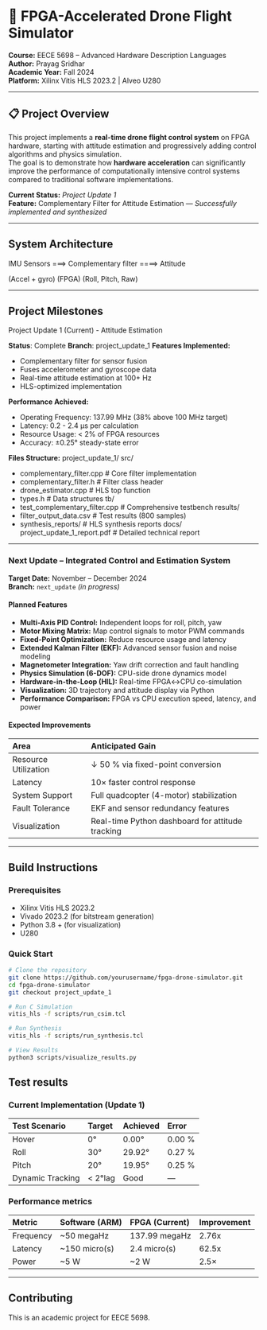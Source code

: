 # 🧠 FPGA-Accelerated Drone Flight Simulator  
**Course:** EECE 5698 – Advanced Hardware Description Languages  
**Author:** Prayag Sridhar  
**Academic Year:** Fall 2024  
**Platform:** Xilinx Vitis HLS 2023.2 | Alveo U280

---

## 📋 Project Overview  
This project implements a **real-time drone flight control system** on FPGA hardware, starting with attitude estimation and progressively adding control algorithms and physics simulation.  
The goal is to demonstrate how **hardware acceleration** can significantly improve the performance of computationally intensive control systems compared to traditional software implementations.

**Current Status:**  *Project Update 1*  
**Feature:** Complementary Filter for Attitude Estimation — *Successfully implemented and synthesized*

---

## System Architecture

IMU Sensors     ===> Complementary filter  ====>       Attitude

(Accel + gyro)            (FPGA)                   (Roll, Pitch, Raw)

---

## Project Milestones
Project Update 1 (Current) - Attitude Estimation

**Status**: Complete
**Branch**: project_update_1
**Features Implemented:**
- Complementary filter for sensor fusion
- Fuses accelerometer and gyroscope data
- Real-time attitude estimation at 100+ Hz
- HLS-optimized implementation

**Performance Achieved:**
- Operating Frequency: 137.99 MHz (38% above 100 MHz target)
- Latency: 0.2 - 2.4 μs per calculation
- Resource Usage: < 2% of FPGA resources
- Accuracy: ±0.25° steady-state error

**Files Structure:**
project_update_1/
 src/
 - complementary_filter.cpp    # Core filter implementation
 - complementary_filter.h      # Filter class header
 - drone_estimator.cpp         # HLS top function
 - types.h                     # Data structures
 tb/
 - test_complementary_filter.cpp # Comprehensive testbench
 results/
 - filter_output_data.csv      # Test results (800 samples)
 - synthesis_reports/          # HLS synthesis reports
docs/
  project_update_1_report.pdf # Detailed technical report



---

### **Next Update – Integrated Control and Estimation System**  
**Target Date:** November – December 2024  
**Branch:** `next_update` *(in progress)*  

#### Planned Features  
- **Multi-Axis PID Control:** Independent loops for roll, pitch, yaw  
- **Motor Mixing Matrix:** Map control signals to motor PWM commands  
- **Fixed-Point Optimization:** Reduce resource usage and latency  
- **Extended Kalman Filter (EKF):** Advanced sensor fusion and noise modeling  
- **Magnetometer Integration:** Yaw drift correction and fault handling  
- **Physics Simulation (6-DOF):** CPU-side drone dynamics model  
- **Hardware-in-the-Loop (HIL):** Real-time FPGA↔CPU co-simulation  
- **Visualization:** 3D trajectory and attitude display via Python  
- **Performance Comparison:** FPGA vs CPU execution speed, latency, and power  

#### Expected Improvements  
| Area | Anticipated Gain |
|:------|:----------------|
| Resource Utilization | ↓ 50 % via fixed-point conversion |
| Latency | 10× faster control response |
| System Support | Full quadcopter (4-motor) stabilization |
| Fault Tolerance | EKF and sensor redundancy features |
| Visualization | Real-time Python dashboard for attitude tracking |

---

##  Build Instructions  

### Prerequisites  
- Xilinx Vitis HLS 2023.2  
- Vivado 2023.2 (for bitstream generation)  
- Python 3.8 + (for visualization)  
- U280

### Quick Start  
```bash
# Clone the repository
git clone https://github.com/yourusername/fpga-drone-simulator.git
cd fpga-drone-simulator
git checkout project_update_1

# Run C Simulation
vitis_hls -f scripts/run_csim.tcl

# Run Synthesis
vitis_hls -f scripts/run_synthesis.tcl

# View Results
python3 scripts/visualize_results.py
```
## Test results

### Current Implementation (Update 1)
| Test Scenario	| Target	| Achieved	| Error |
|:------|:------|:-------|:------|
| Hover  | 	0°	 |  0.00°	| 0.00 % |
| Roll	  | 30°  |	29.92°	|  0.27 % |
| Pitch	 | 20°	 | 19.95°	|  0.25 % |
|Dynamic Tracking |   < 2°lag |  	Good | 	— |

### Performance metrics

| Metric  |   	Software (ARM)  |  	FPGA (Current)	|  Improvement |
|:------|:------|:-------|:------|
| Frequency	|     ~50 megaHz	  |   137.99 megaHz	 |  2.76x |
| Latency   |   	~150 micro(s)	|      2.4 micro(s)|      62.5x|
|Power      |   	~5 W	           | ~2 W	             |2.5×|

---

## Contributing

This is an academic project for EECE 5698.
